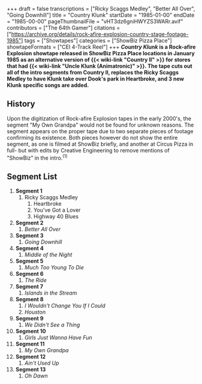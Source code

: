+++
draft = false
transcriptions = ["Ricky Scaggs Medley", "Better All Over", "Going Downhill"]
title = "Country Klunk"
startDate = "1985-01-00"
endDate = "1985-00-00"
pageThumbnailFile = "vHT3dz6gniHWYZS3WARr.avif"
contributors = ["The 64th Gamer"]
citations = ["https://archive.org/details/rock-afire-explosion-country-stage-footage-1985"]
tags = ["Showtapes"]
categories = ["ShowBiz Pizza Place"]
showtapeFormats = ["CEI 4-Track Reel"]
+++
***Country Klunk* is a Rock-afire Explosion showtape released in ShowBiz Pizza Place locations in January 1985 as an alternative version of {{< wiki-link "Country II" >}} for stores that had {{< wiki-link "Uncle Klunk (Animatronic)" >}}.
The tape cuts out all of the intro segments from Country II, replaces the Ricky Scaggs Medley to have Klunk take over Dook's park in Heartbroke, and 3 new Klunk specific songs are added.**

## History

Upon the digitization of Rock-afire Explosion tapes in the early 2000's, the segment "My Own Grandpa" would not be found for unknown reasons. The segment appears on the proper tape due to two separate pieces of footage confirming its existence. Both pieces however do not show the entire segment, as one is filmed at ShowBiz briefly, and another at Circus Pizza in full- but with edits by Creative Engineering to remove mentions of "ShowBiz" in the intro.<sup>(1)</sup>

## Segment List

1.  **Segment 1**
    1.  Ricky Scaggs Medley
        1.  Heartbroke
        2.  You've Got a Lover
        3.  Highway 40 Blues
2.  **Segment 2**
    1.  *Better All Over*
3.  **Segment 3**
    1.  *Going Downhill*
4.  **Segment 4**
    1.  *Middle of the Night*
5.  **Segment 5**
    1.  *Much Too Young To Die*
6.  **Segment 6**
    1.  *The Ride*
7.  **Segment 7**
    1.  *Islands in the Stream*
8.  **Segment 8**
    1.  *I Wouldn't Change You If I Could*
    2.  *Houston*
9.  **Segment 9**
    1.  *We Didn't See a Thing*
10. **Segment 10**
    1.  *Girls Just Wanna Have Fun*
11. **Segment 11**
    1.  *My Own Grandpa*
12. **Segment 12**
    1.  *Ain't Used Up*
13. **Segment 13**
    1.  *Oh Dawn*

